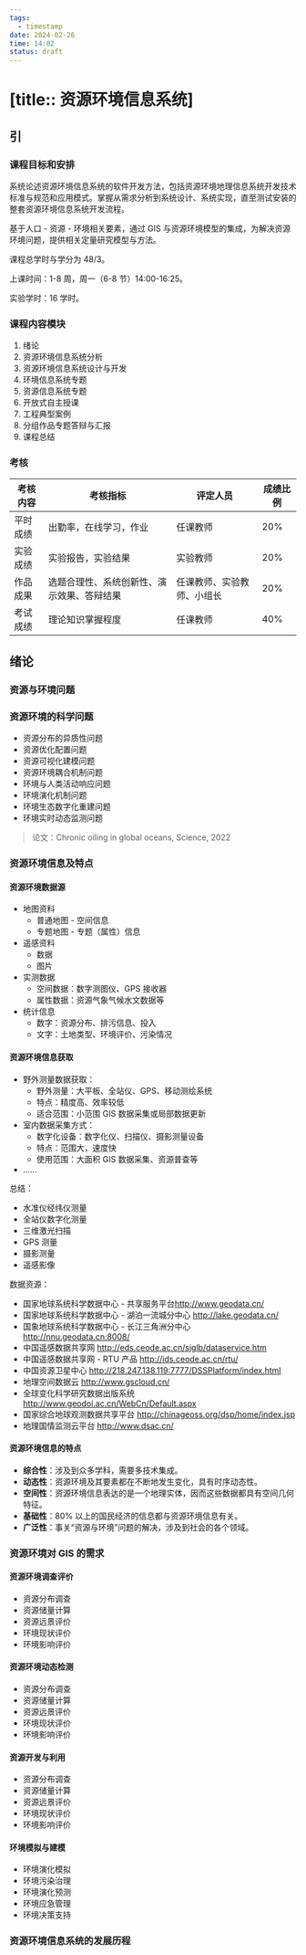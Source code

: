 ```yaml
---
tags:
  - timestamp
date: 2024-02-26
time: 14:02
status: draft
---
```


# [title:: 资源环境信息系统]

## 引

### 课程目标和安排

系统论述资源环境信息系统的软件开发方法，包括资源环境地理信息系统开发技术标准与规范和应用模式。掌握从需求分析到系统设计、系统实现，直至测试安装的整套资源环境信息系统开发流程。

基于人口 - 资源 - 环境相关要素，通过 GIS 与资源环境模型的集成，为解决资源环境问题，提供相关定量研究模型与方法。

课程总学时与学分为 48/3。

上课时间：1-8 周，周一（6-8 节）14:00-16:25。

实验学时：16 学时。

### 课程内容模块

1. 绪论
2. 资源环境信息系统分析
3. 资源环境信息系统设计与开发
4. 环境信息系统专题
5. 资源信息系统专题
6. 开放式自主授课
7. 工程典型案例
8. 分组作品专题答辩与汇报
9. 课程总结

### 考核

| 考核内容 | 考核指标 | 评定人员 | 成绩比例 |
| ---- | ---- | ---- | ---- |
| 平时成绩 | 出勤率，在线学习，作业 | 任课教师 | 20% |
| 实验成绩 | 实验报告，实验结果 | 实验教师 | 20% |
| 作品成果 | 选题合理性、系统创新性、演示效果、答辩结果 | 任课教师、实验教师、小组长 | 20% |
| 考试成绩 | 理论知识掌握程度 | 任课教师 | 40% |

## 绪论

### 资源与环境问题

### 资源环境的科学问题

- 资源分布的异质性问题  
- 资源优化配置问题  
- 资源可视化建模问题  
- 资源环境耦合机制问题  
- 环境与人类活动响应问题  
- 环境演化机制问题  
- 环境生态数字化重建问题  
- 环境实时动态监测问题

> 论文：Chronic oiling in global oceans, Science, 2022

### 资源环境信息及特点

#### 资源环境数据源

- 地图资料
    - 普通地图 - 空间信息
    - 专题地图 - 专题（属性）信息
- 遥感资料
    - 数据
    - 图片
- 实测数据
    - 空间数据：数字测图仪、GPS 接收器
    - 属性数据：资源气象气候水文数据等
- 统计信息
    - 数字：资源分布、排污信息、投入
    - 文字：土地类型、环境评价、污染情况

#### 资源环境信息获取

- 野外测量数据获取：
    - 野外测量：大平板、全站仪、GPS、移动测绘系统
    - 特点：精度高、效率较低
    - 适合范围：小范围 GIS 数据采集或局部数据更新
- 室内数据采集方式：
    - 数字化设备：数字化仪、扫描仪、摄影测量设备
    - 特点：范围大，速度快
    - 使用范围：大面积 GIS 数据采集、资源普查等
- ……

总结：

- 水准仪经纬仪测量
- 全站仪数字化测量
- 三维激光扫描
- GPS 测量
- 摄影测量
- 遥感影像  

数据资源：

- 国家地球系统科学数据中心 - 共享服务平台<http://www.geodata.cn/>
- 国家地球系统科学数据中心 - 湖泊一流城分中心 <http://lake.geodata.cn/>  
- 国象地球系统科学数据中心 - 长江三角洲分中心 <http://nnu.geodata.cn:8008/>
- 中国遥感数据共享网 <http://eds.ceode.ac.cn/sjglb/dataservice.htm>
- 中国遥感数据共享网 - RTU 产品 <http://ids.ceode.ac.cn/rtu/>
- 中国资源卫星中心 <http://218.247.138.119:7777/DSSPlatform/index.html>
- 地理空间数据云 <http://www.gscloud.cn/>
- 全球变化科学研究数据出版系统 <http://www.geodoi.ac.cn/WebCn/Default.aspx>
- 国家综合地球观测数据共享平台 <http://chinageoss.org/dsp/home/index.jsp>
- 地理国情监测云平台 <http://www.dsac.cn/>

#### 资源环境信息的特点

- **综合性**：涉及到众多学科，需要多技术集成。
- **动态性**：资源环境及其要素都在不断地发生变化，具有时序动态性。
- **空间性**：资源环境信息表达的是一个地理实体，因而这些数据都具有空间几何特征。
- **基础性**：80% 以上的国民经济的信息都与资源环境信息有关。
- **广泛性**：事关“资源与环境”问题的解决，涉及到社会的各个领域。

### 资源环境对 GIS 的需求

#### 资源环境调查评价

- 资源分布调查  
- 资源储量计算  
- 资源远景评价  
- 环境现状评价  
- 环境影响评价

#### 资源环境动态检测

- 资源分布调查  
- 资源储量计算  
- 资源远景评价  
- 环境现状评价  
- 环境影响评价

#### 资源开发与利用

- 资源分布调查  
- 资源储量计算  
- 资源远景评价  
- 环境现状评价  
- 环境影响评价

#### 环境模拟与建模

- 环境演化模拟  
- 环境污染治理  
- 环境演化预测  
- 环境应急管理  
- 环境决策支持

### 资源环境信息系统的发展历程
